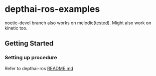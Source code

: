 # depthai-ros-examples
noetic-devel branch also works on melodic(tested). Might also work on kinetic too.


## Getting Started
### Setting up procedure

Refer to depthai-ros [README.md](https://github.com/luxonis/depthai-ros/blob/noetic-devel/README.md)
